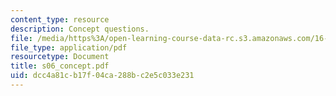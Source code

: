 ```yaml
---
content_type: resource
description: Concept questions.
file: /media/https%3A/open-learning-course-data-rc.s3.amazonaws.com/16-01-unified-engineering-i-ii-iii-iv-fall-2005-spring-2006/dcc4a81cb17f04ca288bc2e5c033e231_s06_concept.pdf
file_type: application/pdf
resourcetype: Document
title: s06_concept.pdf
uid: dcc4a81c-b17f-04ca-288b-c2e5c033e231
---
```

